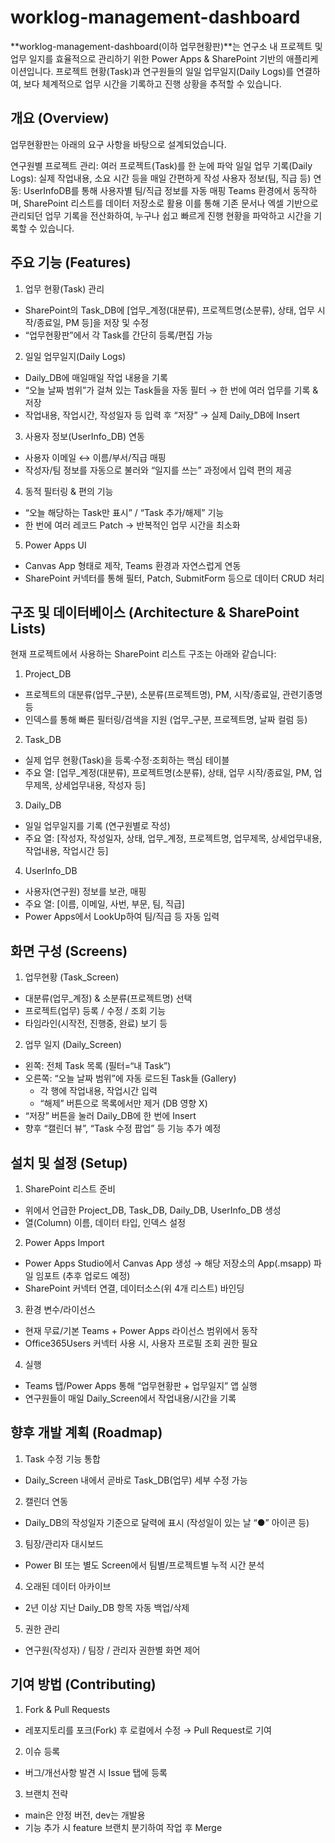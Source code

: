 # worklog-management-dashboard

**worklog-management-dashboard(이하 업무현황판)**는 연구소 내 프로젝트 및 업무 일지를 효율적으로 관리하기 위한 Power Apps & SharePoint 기반의 애플리케이션입니다.
프로젝트 현황(Task)과 연구원들의 일일 업무일지(Daily Logs)를 연결하여, 보다 체계적으로 업무 시간을 기록하고 진행 상황을 추적할 수 있습니다.

## 개요 (Overview)

업무현황판는 아래의 요구 사항을 바탕으로 설계되었습니다.

연구원별 프로젝트 관리: 여러 프로젝트(Task)를 한 눈에 파악
일일 업무 기록(Daily Logs): 실제 작업내용, 소요 시간 등을 매일 간편하게 작성
사용자 정보(팀, 직급 등) 연동: UserInfoDB를 통해 사용자별 팀/직급 정보를 자동 매핑
Teams 환경에서 동작하며, SharePoint 리스트를 데이터 저장소로 활용
이를 통해 기존 문서나 엑셀 기반으로 관리되던 업무 기록을 전산화하여, 누구나 쉽고 빠르게 진행 현황을 파악하고 시간을 기록할 수 있습니다.

## 주요 기능 (Features)

1. 업무 현황(Task) 관리

- SharePoint의 Task_DB에 [업무_계정(대분류), 프로젝트명(소분류), 상태, 업무 시작/종료일, PM 등]을 저장 및 수정 
- “업무현황판”에서 각 Task를 간단히 등록/편집 가능

2. 일일 업무일지(Daily Logs)

- Daily_DB에 매일매일 작업 내용을 기록
- “오늘 날짜 범위”가 걸쳐 있는 Task들을 자동 필터 → 한 번에 여러 업무를 기록 & 저장
- 작업내용, 작업시간, 작성일자 등 입력 후 “저장” → 실제 Daily_DB에 Insert


3. 사용자 정보(UserInfo_DB) 연동

- 사용자 이메일 ↔ 이름/부서/직급 매핑
- 작성자/팀 정보를 자동으로 불러와 “일지를 쓰는” 과정에서 입력 편의 제공

  
4. 동적 필터링 & 편의 기능

- “오늘 해당하는 Task만 표시” / “Task 추가/해제” 기능
- 한 번에 여러 레코드 Patch → 반복적인 업무 시간을 최소화
  
5. Power Apps UI

- Canvas App 형태로 제작, Teams 환경과 자연스럽게 연동
- SharePoint 커넥터를 통해 필터, Patch, SubmitForm 등으로 데이터 CRUD 처리

  
## 구조 및 데이터베이스 (Architecture & SharePoint Lists)

현재 프로젝트에서 사용하는 SharePoint 리스트 구조는 아래와 같습니다:

1. Project_DB

- 프로젝트의 대분류(업무_구분), 소분류(프로젝트명), PM, 시작/종료일, 관련기종명 등
- 인덱스를 통해 빠른 필터링/검색을 지원 (업무_구분, 프로젝트명, 날짜 컬럼 등)
  
2. Task_DB

- 실제 업무 현황(Task)을 등록·수정·조회하는 핵심 테이블
- 주요 열: [업무_계정(대분류), 프로젝트명(소분류), 상태, 업무 시작/종료일, PM, 업무제목, 상세업무내용, 작성자 등]
  
3. Daily_DB

- 일일 업무일지를 기록 (연구원별로 작성)
- 주요 열: [작성자, 작성일자, 상태, 업무_계정, 프로젝트명, 업무제목, 상세업무내용, 작업내용, 작업시간 등]
  
4. UserInfo_DB

- 사용자(연구원) 정보를 보관, 매핑
- 주요 열: [이름, 이메일, 사번, 부문, 팀, 직급]
- Power Apps에서 LookUp하여 팀/직급 등 자동 입력
  
## 화면 구성 (Screens)

1) 업무현황 (Task_Screen)
   
- 대분류(업무_계정) & 소분류(프로젝트명) 선택
- 프로젝트(업무) 등록 / 수정 / 조회 기능
- 타임라인(시작전, 진행중, 완료) 보기 등
  
2) 업무 일지 (Daily_Screen)
   
- 왼쪽: 전체 Task 목록 (필터=“내 Task”)
- 오른쪽: “오늘 날짜 범위”에 자동 로드된 Task들 (Gallery)
  - 각 행에 작업내용, 작업시간 입력
  - “해제” 버튼으로 목록에서만 제거 (DB 영향 X)
- “저장” 버튼을 눌러 Daily_DB에 한 번에 Insert
- 향후 “캘린더 뷰”, “Task 수정 팝업” 등 기능 추가 예정

  
## 설치 및 설정 (Setup)

1. SharePoint 리스트 준비

- 위에서 언급한 Project_DB, Task_DB, Daily_DB, UserInfo_DB 생성
- 열(Column) 이름, 데이터 타입, 인덱스 설정
  
2. Power Apps Import

- Power Apps Studio에서 Canvas App 생성 → 해당 저장소의 App(.msapp) 파일 임포트 (추후 업로드 예정)
- SharePoint 커넥터 연결, 데이터소스(위 4개 리스트) 바인딩
  
3. 환경 변수/라이선스

- 현재 무료/기본 Teams + Power Apps 라이선스 범위에서 동작
- Office365Users 커넥터 사용 시, 사용자 프로필 조회 권한 필요
  
4. 실행

- Teams 탭/Power Apps 통해 “업무현황판 + 업무일지” 앱 실행
- 연구원들이 매일 Daily_Screen에서 작업내용/시간을 기록
  
## 향후 개발 계획 (Roadmap)

1. Task 수정 기능 통합
- Daily_Screen 내에서 곧바로 Task_DB(업무) 세부 수정 가능
  
2. 캘린더 연동
- Daily_DB의 작성일자 기준으로 달력에 표시 (작성일이 있는 날 “●” 아이콘 등)
  
3. 팀장/관리자 대시보드
- Power BI 또는 별도 Screen에서 팀별/프로젝트별 누적 시간 분석
  
4. 오래된 데이터 아카이브
- 2년 이상 지난 Daily_DB 항목 자동 백업/삭제
  
5. 권한 관리
- 연구원(작성자) / 팀장 / 관리자 권한별 화면 제어
  
## 기여 방법 (Contributing)

1. Fork & Pull Requests
- 레포지토리를 포크(Fork) 후 로컬에서 수정 → Pull Request로 기여
  
2. 이슈 등록
- 버그/개선사항 발견 시 Issue 탭에 등록
  
3. 브랜치 전략
- main은 안정 버전, dev는 개발용
- 기능 추가 시 feature 브랜치 분기하여 작업 후 Merge
